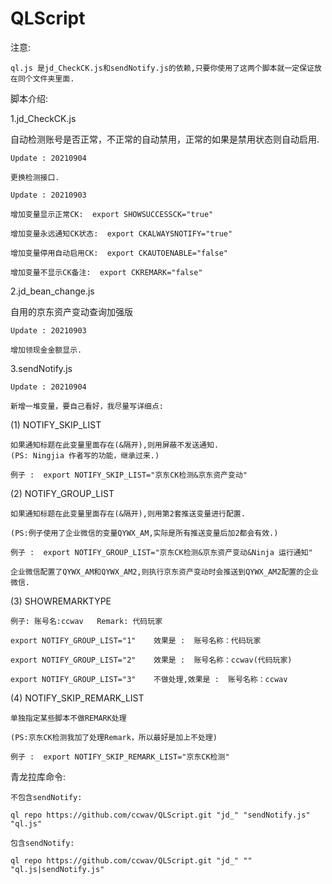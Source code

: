 # QLScript

注意: 

    ql.js 是jd_CheckCK.js和sendNotify.js的依赖,只要你使用了这两个脚本就一定保证放在同个文件夹里面.

脚本介绍:


1.jd_CheckCK.js

自动检测账号是否正常，不正常的自动禁用，正常的如果是禁用状态则自动启用.

	Update : 20210904

	更换检测接口.

	Update : 20210903

	增加变量显示正常CK:  export SHOWSUCCESSCK="true"

	增加变量永远通知CK状态:  export CKALWAYSNOTIFY="true"

	增加变量停用自动启用CK:  export CKAUTOENABLE="false"

	增加变量不显示CK备注:  export CKREMARK="false"



2.jd_bean_change.js

自用的京东资产变动查询加强版

	Update : 20210903

	增加领现金金额显示.


3.sendNotify.js 

	Update : 20210904

	新增一堆变量，要自己看好，我尽量写详细点:

(1) NOTIFY_SKIP_LIST

    如果通知标题在此变量里面存在(&隔开),则用屏蔽不发送通知.
	(PS: Ningjia 作者写的功能，继承过来.)
	
    例子 :  export NOTIFY_SKIP_LIST="京东CK检测&京东资产变动"
	
(2) NOTIFY_GROUP_LIST

    如果通知标题在此变量里面存在(&隔开),则用第2套推送变量进行配置.
	
	(PS:例子使用了企业微信的变量QYWX_AM,实际是所有推送变量后加2都会有效.)
	
    例子 :  export NOTIFY_GROUP_LIST="京东CK检测&京东资产变动&Ninja 运行通知"
	
	企业微信配置了QYWX_AM和QYWX_AM2,则执行京东资产变动时会推送到QYWX_AM2配置的企业微信.
	
(3) SHOWREMARKTYPE

	例子: 账号名:ccwav   Remark: 代码玩家
	
	export NOTIFY_GROUP_LIST="1"    效果是 :  账号名称：代码玩家
	
    export NOTIFY_GROUP_LIST="2"    效果是 :  账号名称：ccwav(代码玩家)
	
    export NOTIFY_GROUP_LIST="3"    不做处理,效果是 :  账号名称：ccwav      
	
(4) NOTIFY_SKIP_REMARK_LIST 

	单独指定某些脚本不做REMARK处理
	
	(PS:京东CK检测我加了处理Remark，所以最好是加上不处理)
	
	例子 :  export NOTIFY_SKIP_REMARK_LIST="京东CK检测"  


青龙拉库命令:

	不包含sendNotify:

	ql repo https://github.com/ccwav/QLScript.git "jd_" "sendNotify.js" "ql.js"

	包含sendNotify:

	ql repo https://github.com/ccwav/QLScript.git "jd_" "" "ql.js|sendNotify.js"
